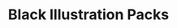 ---
title: "Black Illustration Packs"
authors: ["BlackIllustrations.com"]
type: "tool"
link: "https://www.blackillustrations.com/black-illustration-packs"
---